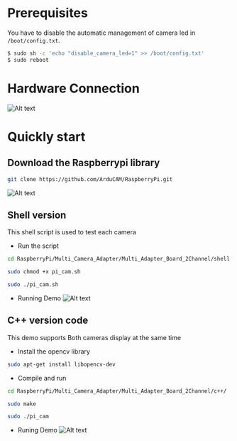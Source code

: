 # Prerequisites
You have to disable the automatic management of camera led in `/boot/config.txt`.  
```bash
$ sudo sh -c 'echo "disable_camera_led=1" >> /boot/config.txt' 
$ sudo reboot
```
# Hardware Connection
![Alt text](https://github.com/ArduCAM/RaspberryPi/blob/master/Multi_Camera_Adapter/Multi_Adapter_Board_2Channel/data/HardwareConnection.png)
# Quickly start
## Download the Raspberrypi library
```bash
git clone https://github.com/ArduCAM/RaspberryPi.git
```
![Alt text](https://github.com/ArduCAM/RaspberryPi/blob/master/Multi_Camera_Adapter/Multi_Adapter_Board_2Channel/data/download_code.png)

## Shell version

This shell script is used to test each camera 
* Run the script
```bash
cd RaspberryPi/Multi_Camera_Adapter/Multi_Adapter_Board_2Channel/shell

sudo chmod +x pi_cam.sh

sudo ./pi_cam.sh
```
* Running Demo
![Alt text](https://github.com/ArduCAM/RaspberryPi/blob/master/Multi_Camera_Adapter/Multi_Adapter_Board_2Channel/data/shell_demo.png)

## C++ version code

This demo supports Both cameras display at the same time

* Install the opencv library
```Bash
sudo apt-get install libopencv-dev
```
* Compile and run
```Bash
cd RaspberryPi/Multi_Camera_Adapter/Multi_Adapter_Board_2Channel/c++/

sudo make

sudo ./pi_cam
```
* Runing Demo
![Alt text](https://github.com/ArduCAM/RaspberryPi/blob/master/Multi_Camera_Adapter/Multi_Adapter_Board_2Channel/data/demo.png)
